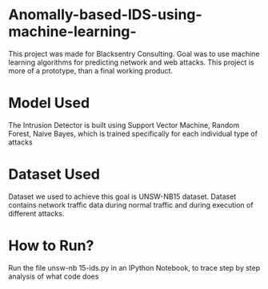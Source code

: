 # Anomally-based-IDS-using-machine-learning-
This project was made for Blacksentry Consulting. Goal was to use machine learning algorithms for predicting network and web attacks.
This project is more of a prototype, than a final working product.

# Model Used
The Intrusion Detector is built using Support Vector Machine, Random Forest, Naive Bayes, which is trained specifically for each individual type of attacks

# Dataset Used
Dataset we used to achieve this goal is UNSW-NB15 dataset. Dataset contains network traffic data during normal traffic and during execution of different attacks.

# How to Run?
Run the file unsw-nb 15-ids.py in an IPython Notebook, to trace step by step analysis of what code does
